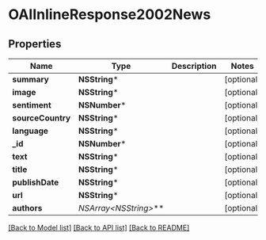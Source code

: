 # OAIInlineResponse2002News

## Properties
Name | Type | Description | Notes
------------ | ------------- | ------------- | -------------
**summary** | **NSString*** |  | [optional] 
**image** | **NSString*** |  | [optional] 
**sentiment** | **NSNumber*** |  | [optional] 
**sourceCountry** | **NSString*** |  | [optional] 
**language** | **NSString*** |  | [optional] 
**_id** | **NSNumber*** |  | [optional] 
**text** | **NSString*** |  | [optional] 
**title** | **NSString*** |  | [optional] 
**publishDate** | **NSString*** |  | [optional] 
**url** | **NSString*** |  | [optional] 
**authors** | **NSArray&lt;NSString*&gt;*** |  | [optional] 

[[Back to Model list]](../README.md#documentation-for-models) [[Back to API list]](../README.md#documentation-for-api-endpoints) [[Back to README]](../README.md)


